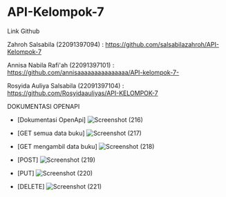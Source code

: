# API-Kelompok-7
Link Github

Zahroh Salsabila
(22091397094) :
https://github.com/salsabilazahroh/API-Kelompok-7 

Annisa Nabila Rafi'ah
(22091397101) :
https://github.com/annisaaaaaaaaaaaaaaa/API-kelompok-7-

Rosyida Auliya Salsabila 
(22091397104) :
https://github.com/Rosyidaauliyas/API-KELOMPOK-7

DOKUMENTASI OPENAPI
- [Dokumentasi OpenApi]
  ![Screenshot (216)](https://github.com/salsabilazahroh/API-Kelompok-7/assets/124516555/d35d2a87-91fd-490f-a0c4-064abcbe0e50)

- [GET semua data buku]
 ![Screenshot (217)](https://github.com/salsabilazahroh/API-Kelompok-7/assets/124516555/735e7b4e-2a31-4c17-ad95-d374104f3ef7)

- [GET mengambil data buku]
  ![Screenshot (218)](https://github.com/salsabilazahroh/API-Kelompok-7/assets/124516555/e892ec8c-c36b-4f2f-b710-626e34adb255)

- [POST]
![Screenshot (219)](https://github.com/salsabilazahroh/API-Kelompok-7/assets/124516555/d48ced39-2a93-4827-aba2-06404e35f9c5)

- [PUT]
  ![Screenshot (220)](https://github.com/salsabilazahroh/API-Kelompok-7/assets/124516555/2a55fef6-37b9-4693-95da-07a3ddf4318c)

- [DELETE]
![Screenshot (221)](https://github.com/salsabilazahroh/API-Kelompok-7/assets/124516555/42d3b154-0486-47d2-95a9-844b5fe7514c)

